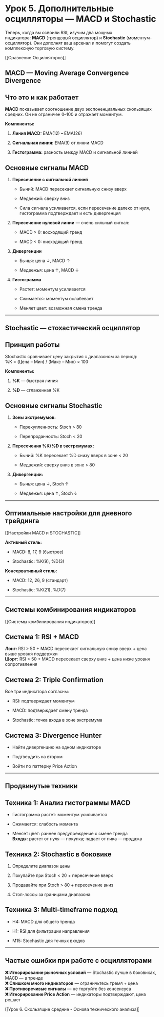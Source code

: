 # Урок 5. Дополнительные осцилляторы — MACD и Stochastic

Теперь, когда вы освоили RSI, изучим два мощных индикатора: **MACD** (трендовый осциллятор) и **Stochastic** (моментум-осциллятор). Они дополнят ваш арсенал и помогут создать комплексную торговую систему.

[[Сравнение Осцилляторов]]
## MACD — Moving Average Convergence Divergence

## Что это и как работает

**MACD** показывает соотношение двух экспоненциальных скользящих средних. Он не ограничен 0–100 и отражает моментум.

**Компоненты:**

1. **Линия MACD:** EMA(12) – EMA(26)
    
2. **Сигнальная линия:** EMA(9) от линии MACD
    
3. **Гистограмма:** разность между MACD и сигнальной линией

## Основные сигналы MACD

1. **Пересечение с сигнальной линией**
    
    - Бычий: MACD пересекает сигнальную снизу вверх
        
    - Медвежий: сверху вниз
        
    - Сила сигнала усиливается, если пересечение далеко от нуля, гистограмма подтверждает и есть дивергенция
        
2. **Пересечение нулевой линии** — очень сильный сигнал:
    
    - MACD > 0: восходящий тренд
        
    - MACD < 0: нисходящий тренд
        
3. **Дивергенции**
    
    - Бычья: цена ↓, MACD ↑
        
    - Медвежья: цена ↑, MACD ↓
        
4. **Гистограмма**
    
    - Растет: моментум усиливается
        
    - Сжимается: моментум ослабевает
        
    - Меняет цвет: возможная смена тренда
        

---

## Stochastic — стохастический осциллятор

## Принцип работы

Stochastic сравнивает цену закрытия с диапазоном за период:  
%K = (Цена – Мин) / (Макс – Мин) × 100

**Компоненты:**

1. **%K** — быстрая линия
    
2. **%D** — сглаженная %K
## Основные сигналы Stochastic

1. **Зоны экстремумов:**
    
    - Перекупленность: Stoch > 80
        
    - Перепроданность: Stoch < 20
        
2. **Пересечения %K/%D в экстремумах:**
    
    - Бычий: %K пересекает %D снизу вверх в зоне < 20
        
    - Медвежий: сверху вниз в зоне > 80
        
3. **Дивергенции:**
    
    - Бычья: цена ↓, Stoch ↑
        
    - Медвежья: цена ↑, Stoch ↓
        

---
## Оптимальные настройки для дневного трейдинга

[[Настройки MACD и STOCHASTIC]]

**Активный стиль:**

- MACD: 8, 17, 9 (быстрее)
    
- Stochastic: %K(9), %D(3)

**Консервативный стиль:**

- MACD: 12, 26, 9 (стандарт)
    
- Stochastic: %K(21), %D(7)

---
## Системы комбинирования индикаторов

[[Системы комбинирования индикаторов]]

## Система 1: RSI + MACD

**Лонг:** RSI > 50 + MACD пересекает сигнальную снизу вверх + цена выше уровня поддержки  
**Шорт:** RSI < 50 + MACD пересекает сверху вниз + цена ниже уровня сопротивления

## Система 2: Triple Confirmation

Все три индикатора согласны:

- RSI: подтверждает моментум
    
- MACD: подтверждает смену тренда
    
- Stochastic: точка входа в зоне экстремума

## Система 3: Divergence Hunter

- Найти дивергенцию на одном индикаторе
    
- Подтвердить на втором
    
- Войти по паттерну Price Action

---
## Продвинутые техники

## Техника 1: Анализ гистограммы MACD

- Гистограмма растет: моментум усиливается
    
- Сжимается: слабость момента
    
- Меняет цвет: раннее предупреждение о смене тренда  
  **Входы:** растет от нуля — покупка; падает от пика — продажа

## Техника 2: Stochastic в боковике

1. Определите диапазон цены
    
2. Покупайте при Stoch < 20 + пересечение вверх
    
3. Продавайте при Stoch > 80 + пересечение вниз
    
4. Стоп-лоссы за границами диапазона

## Техника 3: Multi-timeframe подход

- H4: MACD для общего тренда
    
- H1: RSI для фильтрации направления
    
- M15: Stochastic для точных входов

---
## Частые ошибки при работе с осцилляторами

**❌ Игнорирование рыночных условий** — Stochastic лучше в боковиках, MACD — в тренде  
**❌ Слишком много индикаторов** — ограничьтесь тремя + цена  
**❌ Противоречивые сигналы** — не торгуйте без консенсуса  
**❌ Игнорирование Price Action** — индикаторы подтверждают, цена решает

[[Урок 6. Скользящие средние - Основа технического анализа]]

